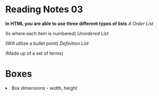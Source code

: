 # Reading Notes 03

**In HTML you are able to use three different types of lists**
*A Order List* <ol></ol> (Is where each item is numbered)
*Unordered List* <ul></ul> (Will utilize a bullet point)
*Definition List* <dl></dl> (Made up of a set of terms)

# Boxes

<ul></ul>
    <li>Box dimensions - width, height</li> 
